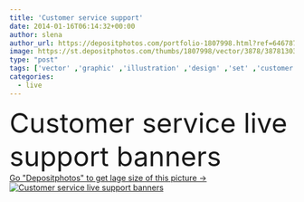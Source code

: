 ```yaml
---
title: 'Customer service support'
date: 2014-01-16T06:14:32+00:00
author: slena
author_url: https://depositphotos.com/portfolio-1807998.html?ref=64678756
image: https://st.depositphotos.com/thumbs/1807998/vector/3878/38781303/api_thumb_450.jpg?forcejpeg=true
type: "post"
tags: ['vector' ,'graphic' ,'illustration' ,'design' ,'set' ,'customer' ,'sign' ,'face' ,'man' ,'line' ,'grunge' ,'banner' ,'fashion' ,'symbol' ,'cool' ,'icon' ,'center' ,'service' ,'balloon' ,'hot' ,'button' ,'call' ,'contact' ,'phone' ,'telephone' ,'operator' ,'support' ,'click' ,'live' ,'microphone' ,'speech' ,'help' ,'helmet' ,'web' ,'template' ,'online' ,'sales' ,'wrench' ,'hammer' ,'headset' ,'chat' ,'technical' ,'skull' ,'headphone' ,'agent' ,'assistant' ,'consultant' ,'here' ,'banners' ,'helpline' ]
categories: 
  - live
---
```

<div aling="center">
            <font size="60"> Customer service live support banners</font>   
</div>
<div>
    <a href='https://st.depositphotos.com/thumbs/1807998/vector/3878/38781303/api_thumb_450.jpg?forcejpeg=true?ref=64678756' target=_blank > Go "Depositphotos" to get lage size of this picture ->
        <img href='https://st.depositphotos.com/thumbs/1807998/vector/3878/38781303/api_thumb_450.jpg?forcejpeg=true?ref=64678756' src='https://st.depositphotos.com/1807998/3878/v/950/depositphotos_38781303-stock-illustration-customer-service-support.jpg?forcejpeg=true' alt='Customer service live support banners' >
    </a>
</div>
